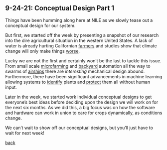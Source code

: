 ## 9-24-21: Conceptual Design Part 1

Things have been humming along here at NILE as we slowly tease out a conceptual design for our system.

But first, we started off the week by presenting a snapshot of our research into the dire agricultural situation in the western United States. A lack of water is already hurting Californian [farmers](https://www.greenbiz.com/article/what-does-never-ending-drought-mean-california-agriculture) and studies show that climate change will only make things [worse](https://www.nature.com/articles/s41598-021-96243-5).

Lucky we are not the first and certainly won’t be the last to tackle this issue. From small scale [microfarming](https://patentimages.storage.googleapis.com/e0/97/e5/9431fe6f88afa9/US20140168412A1.pdf) and [backyard](https://farm.bot/) automation all the way to swarms of [airships](https://patentimages.storage.googleapis.com/c3/01/23/7a528443ab8654/US9852644.pdf) there are _interesting_ mechanical design abound. Furthermore, there have been significant advancements in machine learning allowing systems to [identify](https://publiclab.org/notes/petter_mansson1/04-09-2019/low-cost-ndvi-analysis-using-raspberrypi-and-pinoir) plants and [protect](https://ieeexplore.ieee.org/abstract/document/8437085) them all without human input.

Later in the week, we started work individual conceptual designs to get everyone’s best ideas before deciding upon the design we will work on for the next six months. As we did this, a big focus was on how the software and hardware can work in union to care for crops dynamically, as conditions change.

We can’t wait to show off our conceptual designs, but you’ll just have to wait for next week!

[back](./..)
